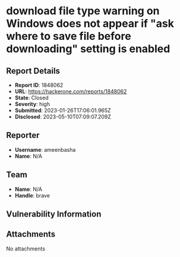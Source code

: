 # download file type warning on Windows does not appear if "ask where to save file before downloading" setting is enabled

## Report Details
- **Report ID**: 1848062
- **URL**: https://hackerone.com/reports/1848062
- **State**: Closed
- **Severity**: high
- **Submitted**: 2023-01-26T17:06:01.965Z
- **Disclosed**: 2023-05-10T07:09:07.209Z

## Reporter
- **Username**: ameenbasha
- **Name**: N/A

## Team
- **Name**: N/A
- **Handle**: brave

## Vulnerability Information


## Attachments
No attachments
